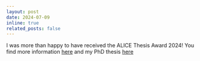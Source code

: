 ```yaml
---
layout: post
date: 2024-07-09
inline: true
related_posts: false
---
```

I was more than happy to have received the ALICE Thesis Award 2024! You find more information [here](https://alice-collaboration.web.cern.ch/Thesis_award2024) and my PhD thesis [here](https://cds.cern.ch/record/2875942)
